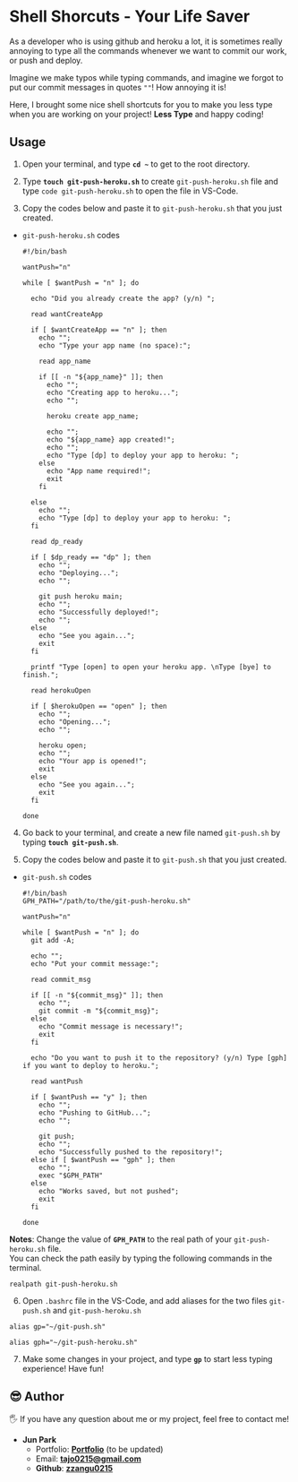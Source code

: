 # Shell Shorcuts - Your Life Saver

As a developer who is using github and heroku a lot, it is sometimes really annoying to type all the commands whenever we want to commit our work, or push and deploy.

Imagine we make typos while typing commands, and imagine we forgot to put our commit messages in quotes `""`! How annoying it is!

Here, I brought some nice shell shortcuts for you to make you less type when you are working on your project! **Less Type** and happy coding!

## Usage

1. Open your terminal, and type **`cd ~`** to get to the root directory.

2. Type **`touch git-push-heroku.sh`** to create `git-push-heroku.sh` file and type `code git-push-heroku.sh` to open the file in VS-Code.

3. Copy the codes below and paste it to `git-push-heroku.sh` that you just created.

- `git-push-heroku.sh` codes

  ```shell
  #!/bin/bash

  wantPush="n"

  while [ $wantPush = "n" ]; do

    echo "Did you already create the app? (y/n) ";

    read wantCreateApp

    if [ $wantCreateApp == "n" ]; then
      echo "";
      echo "Type your app name (no space):";

      read app_name

      if [[ -n "${app_name}" ]]; then
        echo "";
        echo "Creating app to heroku...";
        echo "";

        heroku create app_name;

        echo "";
        echo "${app_name} app created!";
        echo "";
        echo "Type [dp] to deploy your app to heroku: ";
      else
        echo "App name required!";
        exit
      fi

    else
      echo "";
      echo "Type [dp] to deploy your app to heroku: ";
    fi

    read dp_ready

    if [ $dp_ready == "dp" ]; then
      echo "";
      echo "Deploying...";
      echo "";

      git push heroku main;
      echo "";
      echo "Successfully deployed!";
      echo "";
    else
      echo "See you again...";
      exit
    fi

    printf "Type [open] to open your heroku app. \nType [bye] to finish.";

    read herokuOpen

    if [ $herokuOpen == "open" ]; then
      echo "";
      echo "Opening...";
      echo "";

      heroku open;
      echo "";
      echo "Your app is opened!";
      exit
    else
      echo "See you again...";
      exit
    fi

  done
  ```

4. Go back to your terminal, and create a new file named `git-push.sh` by typing **`touch git-push.sh`**.

5. Copy the codes below and paste it to `git-push.sh` that you just created.

- `git-push.sh` codes

  ```shell
  #!/bin/bash
  GPH_PATH="/path/to/the/git-push-heroku.sh"

  wantPush="n"

  while [ $wantPush = "n" ]; do
    git add -A;

    echo "";
    echo "Put your commit message:";

    read commit_msg

    if [[ -n "${commit_msg}" ]]; then
      echo "";
      git commit -m "${commit_msg}";
    else
      echo "Commit message is necessary!";
      exit
    fi

    echo "Do you want to push it to the repository? (y/n) Type [gph] if you want to deploy to heroku.";

    read wantPush

    if [ $wantPush == "y" ]; then
      echo "";
      echo "Pushing to GitHub...";
      echo "";

      git push;
      echo "";
      echo "Successfully pushed to the repository!";
    else if [ $wantPush == "gph" ]; then
      echo "";
      exec "$GPH_PATH"
    else
      echo "Works saved, but not pushed";
      exit
    fi

  done
  ```

**Notes**: Change the value of **`GPH_PATH`** to the real path of your `git-push-heroku.sh` file.  
You can check the path easily by typing the following commands in the terminal.

```shell
realpath git-push-heroku.sh
```

6. Open `.bashrc` file in the VS-Code, and add aliases for the two files `git-push.sh` and `git-push-heroku.sh`

```shell
alias gp="~/git-push.sh"

alias gph="~/git-push-heroku.sh"
```

7. Make some changes in your project, and type **`gp`** to start less typing experience! Have fun!

## 😎 Author

🖐 If you have any question about me or my project, feel free to contact me!

- **Jun Park**
  - Portfolio: [**Portfolio**](https://portfolio-v2-sjp.herokuapp.com/) (to be updated)
  - Email: **tajo0215@gmail.com**
  - **Github**: [**zzangu0215**](https://github.com/zzangu0215)
